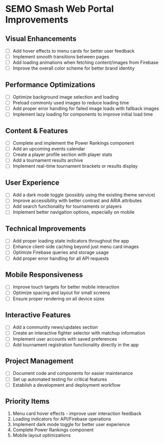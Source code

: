 # SEMO Smash Web Portal Improvements

## Visual Enhancements
- [ ] Add hover effects to menu cards for better user feedback
- [ ] Implement smooth transitions between pages
- [ ] Add loading animations when fetching content/images from Firebase
- [ ] Improve the overall color scheme for better brand identity

## Performance Optimizations
- [ ] Optimize background image selection and loading
- [ ] Preload commonly used images to reduce loading time
- [ ] Add proper error handling for failed image loads with fallback images
- [ ] Implement lazy loading for components to improve initial load time

## Content & Features
- [ ] Complete and implement the Power Rankings component
- [ ] Add an upcoming events calendar
- [ ] Create a player profile section with player stats
- [ ] Add a tournament results archive
- [ ] Implement real-time tournament brackets or results display

## User Experience
- [ ] Add a dark mode toggle (possibly using the existing theme service)
- [ ] Improve accessibility with better contrast and ARIA attributes
- [ ] Add search functionality for tournaments or players
- [ ] Implement better navigation options, especially on mobile

## Technical Improvements
- [ ] Add proper loading state indicators throughout the app
- [ ] Enhance client-side caching beyond just menu card images
- [ ] Optimize Firebase queries and storage usage
- [ ] Add proper error handling for all API requests

## Mobile Responsiveness
- [ ] Improve touch targets for better mobile interaction
- [ ] Optimize spacing and layout for small screens
- [ ] Ensure proper rendering on all device sizes

## Interactive Features
- [ ] Add a community news/updates section
- [ ] Create an interactive fighter selector with matchup information
- [ ] Implement user accounts with saved preferences
- [ ] Add tournament registration functionality directly in the app

## Project Management
- [ ] Document code and components for easier maintenance
- [ ] Set up automated testing for critical features
- [ ] Establish a development and deployment workflow

## Priority Items
1. Menu card hover effects - improve user interaction feedback
2. Loading indicators for API/Firebase operations
3. Implement dark mode toggle for better user experience
4. Complete Power Rankings component
5. Mobile layout optimizations
